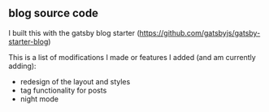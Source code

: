 ## blog source code

I built this with the gatsby blog starter (https://github.com/gatsbyjs/gatsby-starter-blog)

This is a list of modifications I made or features I added (and am currently adding):
  * redesign of the layout and styles
  * tag functionality for posts
  * night mode
